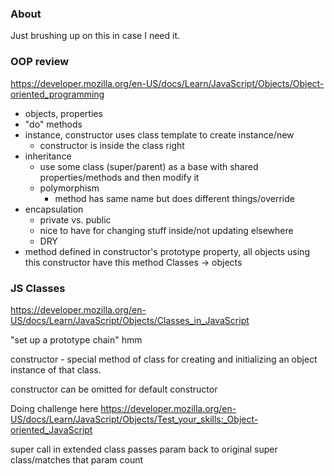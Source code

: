 ### About
Just brushing up on this in case I need it.

### OOP review
https://developer.mozilla.org/en-US/docs/Learn/JavaScript/Objects/Object-oriented_programming

- objects, properties
- "do" methods
- instance, constructor uses class template to create instance/new
  - constructor is inside the class right
- inheritance
  - use some class (super/parent) as a base with shared properties/methods and then modify it
  - polymorphism
    - method has same name but does different things/override
- encapsulation
  - private vs. public
  - nice to have for changing stuff inside/not updating elsewhere
  - DRY
- method defined in constructor's prototype property, all objects using this constructor have this method
Classes -> objects



### JS Classes
https://developer.mozilla.org/en-US/docs/Learn/JavaScript/Objects/Classes_in_JavaScript

"set up a prototype chain" hmm

constructor - special method of class for creating and initializing an object instance of that class.

constructor can be omitted for default constructor

Doing challenge here
https://developer.mozilla.org/en-US/docs/Learn/JavaScript/Objects/Test_your_skills:_Object-oriented_JavaScript

super call in extended class passes param back to original super class/matches that param count

